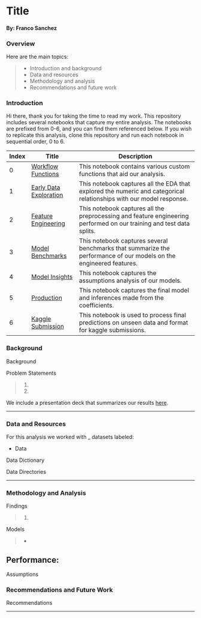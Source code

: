 # Title
#### By: Franco Sanchez

### Overview

Here are the main topics:
> - Introduction and background
> - Data and resources
> - Methodology and analysis
> - Recommendations and future work


### Introduction
Hi there, thank you for taking the time to read my work. This repository includes several notebooks that capture my entire analysis. The notebooks are prefixed from 0-6, and you can find them referenced below. If you wish to replicate this analysis, clone this repository and run each notebook in sequential order, 0 to 6.

|Index|Title|Description|
|---|---|---|
|0|[Workflow Functions]()| This notebook contains various custom functions that aid our analysis.|
|1|[Early Data Exploration]()| This notebook captures all the EDA that explored the numeric and categorical relationships with our model response.|
|2|[Feature Engineering]()| This notebook captures all the preprocessing and feature engineering performed on our training and test data splits.|
|3|[Model Benchmarks]()| This notebook captures several benchmarks that summarize the performance of our models on the engineered features.|
|4|[Model Insights]()| This notebook captures the assumptions analysis of our models.|
|5|[Production]()| This notebook captures the final model and inferences made from the coefficients.|
|6|[Kaggle Submission]()| This notebook is used to process final predictions on unseen data and format for kaggle submissions.|

### Background
Background

Problem Statements
> 1. 
> 2.

We include a presentation deck that summarizes our results [here]().

---
### Data and Resources

For this analysis we worked with _ datasets labeled:
- Data

Data Dictionary

Data Directories

---
### Methodology and Analysis
Findings

> 1.


Models
> - 

Performance:
- 


Assumptions


### Recommendations and Future Work

Recommendations

---
